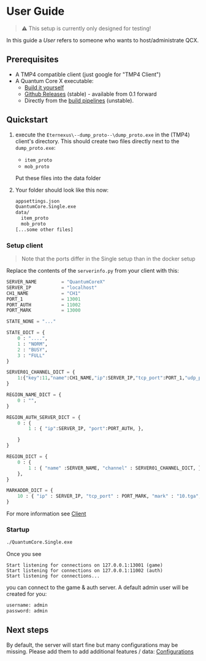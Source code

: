 ﻿# User Guide

> :warning: This setup is currently only designed for testing!

In this guide a _User_ refers to someone who wants to host/administrate QCX.

## Prerequisites

* A TMP4 compatible client (just google for "TMP4 Client")
* A Quantum Core X executable:
    * [Build it yourself](./developer.md)
    * [Github Releases](https://github.com/MeikelLP/quantum-core-x/releases) (stable) - available from 0.1 forward
    * Directly from
      the [build pipelines](https://nightly.link/MeikelLP/quantum-core-x/workflows/dotnet-pipeline/main) (unstable).

## Quickstart

1. execute the `Eternexus\--dump_proto--\dump_proto.exe` in the (TMP4) client's directory. This should create two files
   directly next to the `dump_proto.exe`:

    * `item_proto`
    * `mob_proto`

   Put these files into the data folder

2. Your folder should look like this now:
  
    ```txt
    appsettings.json
    QuantumCore.Single.exe
    data/
      item_proto
      mob_proto
    [...some other files]
    ```

### Setup client

> Note that the ports differ in the Single setup than in the docker setup

Replace the contents of the `serverinfo.py` from your client with this:

```py
SERVER_NAME			= "QuantumCoreX"
SERVER_IP			= "localhost"
CH1_NAME			= "CH1"
PORT_1				= 13001
PORT_AUTH			= 11002
PORT_MARK			= 13000

STATE_NONE = "..."

STATE_DICT = {
	0 : "....",
	1 : "NORM",
	2 : "BUSY",
	3 : "FULL"
}

SERVER01_CHANNEL_DICT = {
	1:{"key":11,"name":CH1_NAME,"ip":SERVER_IP,"tcp_port":PORT_1,"udp_port":PORT_1,"state":STATE_NONE,},
}

REGION_NAME_DICT = {
	0 : "",		
}

REGION_AUTH_SERVER_DICT = {
	0 : {
		1 : { "ip":SERVER_IP, "port":PORT_AUTH, },

	}		
}

REGION_DICT = {
	0 : {
		1 : { "name" :SERVER_NAME, "channel" : SERVER01_CHANNEL_DICT, },						
	},
}

MARKADDR_DICT = {
	10 : { "ip" : SERVER_IP, "tcp_port" : PORT_MARK, "mark" : "10.tga", "symbol_path" : "10", },
}
```

For more information see [Client](client.md)

### Startup

```sh
./QuantumCore.Single.exe
```

Once you see

```
Start listening for connections on 127.0.0.1:13001 (game) 
Start listening for connections on 127.0.0.1:11002 (auth) 
Start listening for connections... 
```

you can connect to the game & auth server. A default admin user will be created for you:

```txt
username: admin
password: admin
```

## Next steps

By default, the server will start fine but many configurations may be missing. Please add them to add additional
features / data: [Configurations](../Configuration/index.md)
